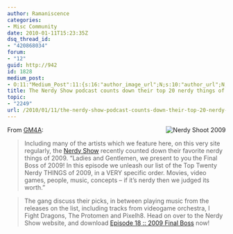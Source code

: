 ```yaml
---
author: Ramaniscence
categories:
- Misc Community
date: 2010-01-11T15:23:35Z
dsq_thread_id:
- "420868034"
forum:
- "12"
guid: http://942
id: 1828
medium_post:
- O:11:"Medium_Post":11:{s:16:"author_image_url";N;s:10:"author_url";N;s:11:"byline_name";N;s:12:"byline_email";N;s:10:"cross_link";N;s:2:"id";N;s:21:"follower_notification";N;s:7:"license";N;s:14:"publication_id";N;s:6:"status";N;s:3:"url";N;}
title: The Nerdy Show podcast counts down their top 20 nerdy things of 2009
topic:
- "2249"
url: /2010/01/11/the-nerdy-show-podcast-counts-down-their-top-20-nerdy-things-of-2009/
---
```


<img src="images/newsMisc/nerdyshow2009.png" alt="Nerdy Shoot 2009" align="right" border="0" />

From <a href="http://gamemusic4all.com/wordpress/2010/01/the-nerdy-show-podcast-counts-down-th" target="_blank">GM4A</a>:

> Including many of the artists which we feature here, on this very site regularly, the [Nerdy Show](http://nerdyshow.com/) recently counted down their favorite nerdy things of 2009. “Ladies and Gentlemen, we present to you the Final Boss of 2009! In this episode we unleash our list of the Top Twenty Nerdy THINGS of 2009, in a VERY specific order. Movies, video games, people, music, concepts – if it’s nerdy then we judged its worth.”

> The gang discuss their picks, in between playing music from the releases on the list, including tracks from videogame orchestra, I Fight Dragons, The Protomen and Pixelh8. Head on over to the Nerdy Show website, and download [Episode 18 :: 2009 Final Boss](http://nerdyshow.com/?p=575) now!